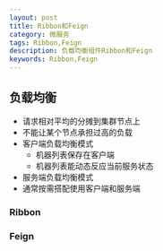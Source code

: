 ```yaml
---
layout: post
title: Ribbon和Feign
category: 微服务
tags: Ribbon,Feign
description: 负载均衡组件Ribbon和Feign
keywords: Ribbon,Feign
---
```

## 负载均衡
* 请求相对平均的分摊到集群节点上
* 不能让某个节点承担过高的负载
* 客户端负载均衡模式
    * 机器列表保存在客户端
    * 机器列表能动态反应当前服务状态
* 服务端负载均衡模式
* 通常按需搭配使用客户端和服务端

### Ribbon

### Feign
